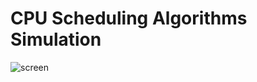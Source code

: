 # CPU Scheduling Algorithms Simulation


<img src="https://i.ibb.co/qgFVm1G/screen.png" alt="screen" border="0">
